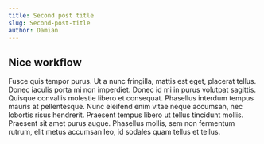 ```yaml
---
title: Second post title
slug: Second-post-title
author: Damian
---
```


## Nice workflow
Fusce quis tempor purus. Ut a nunc fringilla, mattis est eget, placerat tellus. Donec iaculis porta mi non imperdiet. Donec id mi in purus volutpat sagittis. Quisque convallis molestie libero et consequat. Phasellus interdum tempus mauris at pellentesque. Nunc eleifend enim vitae neque accumsan, nec lobortis risus hendrerit. Praesent tempus libero ut tellus tincidunt mollis. Praesent sit amet purus augue. Phasellus mollis, sem non fermentum rutrum, elit metus accumsan leo, id sodales quam tellus et tellus.